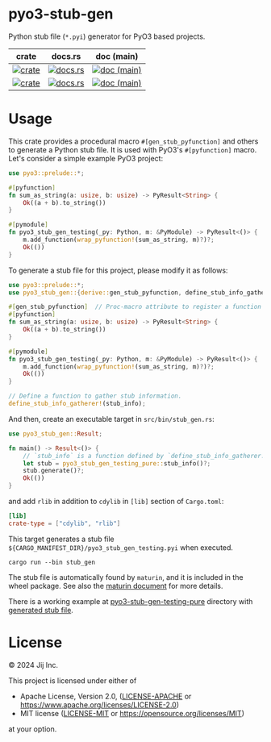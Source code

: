 # pyo3-stub-gen

Python stub file (`*.pyi`) generator for PyO3 based projects.

| crate | docs.rs | doc (main) |
| --- | --- | --- |
| [![crate](https://img.shields.io/crates/v/pyo3-stub-gen.svg)](https://crates.io/crates/pyo3-stub-gen)  | [![docs.rs](https://docs.rs/pyo3-stub-gen/badge.svg)](https://docs.rs/pyo3-stub-gen) | [![doc (main)](https://img.shields.io/badge/doc-main-blue?logo=github)](https://jij-inc.github.io/pyo3-stub-gen/pyo3_stub_gen/index.html) |
| [![crate](https://img.shields.io/crates/v/pyo3-stub-gen-derive.svg)](https://crates.io/crates/pyo3-stub-gen-derive)  | [![docs.rs](https://docs.rs/pyo3-stub-gen-derive/badge.svg)](https://docs.rs/pyo3-stub-gen-derive) | [![doc (main)](https://img.shields.io/badge/doc-main-blue?logo=github)](https://jij-inc.github.io/pyo3-stub-gen/pyo3_stub_gen_derive/index.html) |

# Usage

This crate provides a procedural macro `#[gen_stub_pyfunction]` and others to generate a Python stub file.
It is used with PyO3's `#[pyfunction]` macro. Let's consider a simple example PyO3 project:

```rust
use pyo3::prelude::*;

#[pyfunction]
fn sum_as_string(a: usize, b: usize) -> PyResult<String> {
    Ok((a + b).to_string())
}

#[pymodule]
fn pyo3_stub_gen_testing(_py: Python, m: &PyModule) -> PyResult<()> {
    m.add_function(wrap_pyfunction!(sum_as_string, m)?)?;
    Ok(())
}
```

To generate a stub file for this project, please modify it as follows:

```rust
use pyo3::prelude::*;
use pyo3_stub_gen::{derive::gen_stub_pyfunction, define_stub_info_gatherer};

#[gen_stub_pyfunction]  // Proc-macro attribute to register a function to stub file generator.
#[pyfunction]
fn sum_as_string(a: usize, b: usize) -> PyResult<String> {
    Ok((a + b).to_string())
}

#[pymodule]
fn pyo3_stub_gen_testing(_py: Python, m: &PyModule) -> PyResult<()> {
    m.add_function(wrap_pyfunction!(sum_as_string, m)?)?;
    Ok(())
}

// Define a function to gather stub information.
define_stub_info_gatherer!(stub_info);
```

And then, create an executable target in `src/bin/stub_gen.rs`:

```rust
use pyo3_stub_gen::Result;

fn main() -> Result<()> {
    // `stub_info` is a function defined by `define_stub_info_gatherer!` macro.
    let stub = pyo3_stub_gen_testing_pure::stub_info()?;
    stub.generate()?;
    Ok(())
}
```

and add `rlib` in addition to `cdylib` in `[lib]` section of `Cargo.toml`:

```toml
[lib]
crate-type = ["cdylib", "rlib"]
```

This target generates a stub file `${CARGO_MANIFEST_DIR}/pyo3_stub_gen_testing.pyi` when executed.

```shell
cargo run --bin stub_gen
```

The stub file is automatically found by `maturin`, and it is included in the wheel package. See also the [maturin document](https://www.maturin.rs/project_layout#adding-python-type-information) for more details.

There is a working example at [pyo3-stub-gen-testing-pure](./pyo3-stub-gen-testing-pure/) directory with [generated stub file](./pyo3-stub-gen-testing-pure/pyo3_stub_gen_testing_pure.pyi).

# License

© 2024 Jij Inc.

This project is licensed under either of

- Apache License, Version 2.0, ([LICENSE-APACHE](LICENSE-APACHE) or <https://www.apache.org/licenses/LICENSE-2.0>)
- MIT license ([LICENSE-MIT](LICENSE-MIT) or <https://opensource.org/licenses/MIT>)

at your option.
